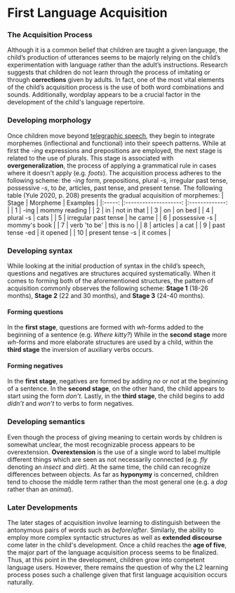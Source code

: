 # First Language Acquisition
### The Acquisition Process
Although it is a common belief that children are taught a given language, the child’s production of utterances seems to be majorly relying on the child’s experimentation with language rather than the adult’s instructions. 
Research suggests that children do not learn through the process of imitating or through **corrections** given by adults. In fact, one of the most vital elements of the child’s acquisition process is the use of both word combinations and sounds. Additionally, wordplay appears to be a crucial factor in the development of the child's language repertoire.
### Developing morphology
Once children move beyond [telegraphic speech](https://en.wikipedia.org/wiki/Telegraphic_speech), they begin to integrate morphemes (inflectional and functional) into their speech patterns. 
While at first the -*ing* expressions and prepositions are employed, the next stage is related to the use of plurals. This stage is associated with **overgeneralization**, the process of applying a grammatical rule in cases where it doesn't apply (e.g. *foots*). The acquisition process adheres to the following scheme: the -*ing* form, prepositions, plural *-s*, irregular past tense, possessive *-s*, to *be*, articles, past tense, and present tense. The following table (Yule 2020, p. 208) presents the gradual acquisition of morphemes:
| Stage 	|       Morpheme       	|    Examples   	|
|:-----:	|:--------------------:	|:-------------:	|
| 1     	| -ing                 	| mommy reading 	|
| 2     	| in                   	| not in that   	|
| 3     	| on                   	| on bed        	|
| 4     	| plural -s            	| cats          	|
| 5     	| irregular past tense 	| he came       	|
| 6     	| possessive -s        	| mommy's book  	|
| 7     	| verb 'to be'         	| this is no    	|
| 8     	| articles             	| a cat         	|
| 9     	| past tense -ed       	| it opened     	|
| 10    	| present tense -s     	| it comes      	|

### Developing syntax
While looking at the initial production of syntax in the child’s speech, questions and negatives are structures acquired systematically. When it comes to forming both of the aforementioned structures, the pattern of acquisition commonly observes the following scheme: **Stage 1** (18-26 months), **Stage 2** (22 and 30 months), and **Stage 3** (24-40 months).
#### Forming questions
In the **first stage**, questions are formed with *wh*-forms added to the beginning of a sentence (e.g. *Where kitty?*) While in the **second stage** more *wh*-forms and more elaborate structures are used by a child, within the **third stage** the inversion of auxiliary verbs occurs.
#### Forming negatives
In the **first stage**, negatives are formed by adding *no* or *not* at the beginning of a sentence. In the **second stage**, on the other hand, the child appears to start using the form *don’t*. 
Lastly, in the **third stage**, the child begins to add *didn’t* and *won’t* to verbs to form negatives.
### Developing semantics
Even though the process of giving meaning to certain words by children is somewhat unclear, the most recognizable process appears to be overextension. **Overextension** is the use of a single word to label multiple different things which are seen as not necessarily connected (e.g. *fly* denoting an *insect* and *dirt*). At the same time, the child can recognize differences between objects.
As far as **hyponymy** is concerned, children tend to choose the middle term rather than the most general one (e.g. a *dog* rather than an *animal*).
### Later Developments
The later stages of acquisition involve learning to distinguish between the antonymous pairs of words such as *before*/*after*. Similarly, the ability to employ more complex syntactic structures as well as **extended discourse** come later in the child's development.
Once a child reaches the **age of five**, the major part of the language acquisition process seems to be finalized. Thus, at this point in the development, children grow into competent language users. However, there remains the question of why the L2 learning process poses such a challenge given that first language acquisition occurs naturally.
